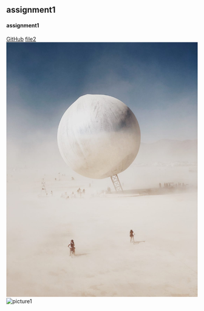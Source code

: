 ## assignment1
#### assignment1
[GitHub](http://github.com)
[file2](file2.md)
![picture](images/03-POTY-3rd-Peng-Hao-1100x1467.jpg)
![picture1](https://image.baidu.com/search/detail?ct=503316480&z=0&ipn=d&word=%E5%A4%A7%E8%B1%A1%E5%B8%AD%E5%9C%B0%E8%80%8C%E5%9D%90&step_word=&hs=0&pn=6&spn=0&di=89540&pi=0&rn=1&tn=baiduimagedetail&is=0%2C0&istype=0&ie=utf-8&oe=utf-8&in=&cl=2&lm=-1&st=undefined&cs=2502641318%2C1048297011&os=2520183088%2C3840571656&simid=0%2C0&adpicid=0&lpn=0&ln=1467&fr=&fmq=1619522609220_R&fm=&ic=undefined&s=undefined&hd=undefined&latest=undefined&copyright=undefined&se=&sme=&tab=0&width=undefined&height=undefined&face=undefined&ist=&jit=&cg=&bdtype=0&oriquery=&objurl=https%3A%2F%2Fgimg2.baidu.com%2Fimage_search%2Fsrc%3Dhttp%3A%2F%2F5b0988e595225.cdn.sohucs.com%2Fimages%2F20180709%2Fb6d0dd0fbad748a7a1d598ed3b046aa0.jpeg%26refer%3Dhttp%3A%2F%2F5b0988e595225.cdn.sohucs.com%26app%3D2002%26size%3Df9999%2C10000%26q%3Da80%26n%3D0%26g%3D0n%26fmt%3Djpeg%3Fsec%3D1622114616%26t%3D71b6ff86412695cab890e196f640263e&fromurl=ippr_z2C%24qAzdH3FAzdH3Fooo_z%26e3Bo56s1ow6gj6_z%26e3Bv54AzdH3Frs7fAzdH3Fetjo_z%26e3Brir%3Fwt1%3D899an&gsm=6&rpstart=0&rpnum=0&islist=&querylist=&force=undefined)
